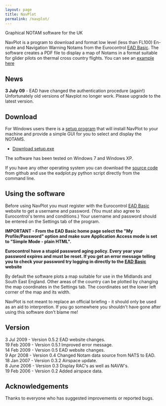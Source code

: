 ```yaml
---
layout: page
title: NavPlot
permalink: /navplot/
---
```


Graphical NOTAM software for the UK

NavPlot is a program to download and format low level (less than FL100)
En-route and Navigation Warning Notams from the Eurocontrol
[EAD Basic](http://www.ead.eurocontrol.int/). The software creates a PDF
file to display a map of Notams in a format suitable for glider pilots on
thermal cross country flights. You can see an
[example here]({{site-url}}/assets/navplot/navplot_example.pdf)

## News
**3 July 09** - EAD have changed the authentication procedure
(again!) Unfortunately old versions of Navplot no longer work.
Please upgrade to the latest version.

## Download

For Windows users there is a
[setup program]({{site-url}}/assets/navplot/setup.exe)
that will install NavPlot to your machine and provide a simple GUI for you to
select and display the NOTAMS.

* [Download setup.exe]({{site-url}}/assets/navplot/setup.exe)

The software has been tested on Windows 7 and Windows XP.

If you have any other operating system you can download the
[source code](https://github.com/ahsparrow/navplot) from github and use the
eadplot.py python script directly from the command line.

## Using the software

Before using NavPlot you must register with the Eurocontrol
[EAD Basic](http://www.ead.eurocontrol.int/) website to
get a username and password. (You must also agree to Eurocontrol's
terms and conditions.) Your username and password should be entered
on the Settings tab of the program.

**IMPORTANT - From the EAD Basic home page select the
"My Profile/Password" option and make sure Application Access mode
is set to "Simple Mode - plain HTML".**

**Eurocontrol have a stupid password aging policy. Every year
your password expires and must be reset. If you get an error message
telling you to check your password try logging in directly to the
[EAD Basic](http://www.ead.eurocontrol.int/publicuser/public/pu/login.jsp)
website**

By default the software plots a map suitable for use in the Midlands
and South East England. Other areas of the country can be plotted by
changing the map coordinates in the Settings tab.  The coordinates
set the lower left corner of the map and its width.

NavPlot is not meant to replace an official briefing - it
should only be used as an aid to interpretion. If you go somewhere
you shouldn't have gone after using this software don't blame me!

## Version

3 Jul 2009  - Version 0.5.2 EAD website changes.  
19 Feb 2009 - Version 0.5.1 Improved error message.  
14 Feb 2009 - Version 0.5 EAD website changes.  
9 Apr 2008  - Version 0.4 Changed Notam data source from NATS to EAD.  
18 Jan 2007 - Version 0.3.2 Airspace update.  
8 June 2006 - Version 0.3 Display RAC's as well as NAVW's.  
19 Feb 2006 - Version 0.2 Added airspace data.

## Acknowledgements

Thanks to everyone who has suggested improvements or reported bugs.

